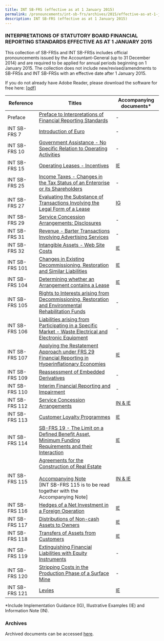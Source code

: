 ```yaml
---
title: INT SB-FRS (effective as at 1 January 2015)
permalink: /pronouncements/int-sb-frs/archives/2015/effective-as-at-1-january-2015/
description: INT SB-FRS (effective as at 1 January 2015)
---
```

### INTERPRETATIONS OF STATUTORY BOARD FINANCIAL REPORTING STANDARDS EFFECTIVE AS AT 1 JANUARY 2015

  

This collection of SB-FRSs and INT SB-FRSs includes official pronouncements issued by the Accountant-General (up to 31 December 2014) and are required to be applied for annual periods beginning on 1 January 2015. The collection does not include new/revised/amendments to SB-FRSs and INT SB-FRSs with an effective date after 1 January 2015.

If you do not already have Adobe Reader, please download the software for free here: [\[pdf\]](http://www.adobe.com/products/acrobat/readstep2.html) 

| Reference | Titles | Accompanying documents\* |
| --- | --- | --- |
| Preface | [Preface to Interpretations of Financial Reporting Standards](/files/Docs/Default%20Source/Int%20Sb%20Frs/Effective%20As%20At%201%20January%202015/int_sb-frs_preface.pdf) | \- |
| INT SB-FRS 7 | [Introduction of Euro](/files/Docs/Default%20Source/Int%20Sb%20Frs/Effective%20As%20At%201%20January%202015/int_sb-frs_7_(2015).pdf) | \- |
| INT SB-FRS 10 | [Government Assistance - No Specific Relation to Operating Activities](/files/Docs/Default%20Source/Int%20Sb%20Frs/Effective%20As%20At%201%20January%202015/int_sb-frs_10_(2015).pdf) | \- |
| INT SB-FRS 15 | [Operating Leases - Incentives](/files/Docs/Default%20Source/Int%20Sb%20Frs/Effective%20As%20At%201%20January%202015/int_sb-frs_15_(2015).pdf) | [IE](/files/Docs/Default%20Source/Int%20Sb%20Frs/Effective%20As%20At%201%20January%202015/int_sb-frs_15_ie_(2015).pdf) |
| INT SB-FRS 25 | [Income Taxes - Changes in the Tax Status of an Enterprise or its Shareholders](/files/Docs/Default%20Source/Int%20Sb%20Frs/Effective%20As%20At%201%20January%202015/int_sb-frs_25_(2015).pdf) | \- |
| INT SB-FRS 27 | [Evaluating the Substance of Transactions Involving the Legal Form of a Lease](/files/Docs/Default%20Source/Int%20Sb%20Frs/Effective%20As%20At%201%20January%202015/int_sb-frs_27_(2015).pdf) | [IG](/files/Docs/Default%20Source/Int%20Sb%20Frs/Effective%20As%20At%201%20January%202015/int_sb-frs_27_ig_(2015).pdf) | 
| INT SB-FRS 29 | [Service Concession Arrangements: Disclosures](/files/Docs/Default%20Source/Int%20Sb%20Frs/Effective%20As%20At%201%20January%202015/int_sb-frs_29_(2015).pdf) | \- |
| INT SB-FRS 31 | [Revenue - Barter Transactions Involving Advertising Services](/files/Docs/Default%20Source/Int%20Sb%20Frs/Effective%20As%20At%201%20January%202015/int_sb-frs_31_(2015).pdf) | \- |
| INT SB-FRS 32 | [Intangible Assets - Web Site Costs](/files/Docs/Default%20Source/Int%20Sb%20Frs/Effective%20As%20At%201%20January%202015/int_sb-frs_32_(2015).pdf) | [IE](/files/Docs/Default%20Source/Int%20Sb%20Frs/Effective%20As%20At%201%20January%202015/int_sb-frs_32_ie_(2015).pdf) |
| INT SB-FRS 101 | [Changes in Existing Decommissioning, Restoration and Similar Liabilities](/files/Docs/Default%20Source/Int%20Sb%20Frs/Effective%20As%20At%201%20January%202015/int_sb-frs_101_(2015).pdf) | [IE](/files/Docs/Default%20Source/Int%20Sb%20Frs/Effective%20As%20At%201%20January%202015/int_sb-frs_101_ie_(2015).pdf) |
| INT SB-FRS 104 | [Determining whether an Arrangement contains a Lease](/files/Docs/Default%20Source/Int%20Sb%20Frs/Effective%20As%20At%201%20January%202015/int_sb-frs_104_(2015).pdf) | [IE](/files/Docs/Default%20Source/Int%20Sb%20Frs/Effective%20As%20At%201%20January%202015/int_sb-frs_104_ie_(2015).pdf) |
| INT SB-FRS 105 | [Rights to Interests arising from Decommissioning, Restoration and Environmental Rehabilitation Funds](/files/Docs/Default%20Source/Int%20Sb%20Frs/Effective%20As%20At%201%20January%202015/int_sb-frs_105_(2015).pdf) | \- |
| INT SB-FRS 106 | [Liabilities arising from Participating in a Specific Market - Waste Electrical and Electronic Equipment](/files/Docs/Default%20Source/Int%20Sb%20Frs/Effective%20As%20At%201%20January%202015/int_sb-frs_106_(2015).pdf) | \- |
| INT SB-FRS 107 | [Applying the Restatement Approach under FRS 29 Financial Reporting in Hyperinflationary Economies](/files/Docs/Default%20Source/Int%20Sb%20Frs/Effective%20As%20At%201%20January%202015/int_sb-frs_107_(2015).pdf) | [IE](/files/Docs/Default%20Source/Int%20Sb%20Frs/Effective%20As%20At%201%20January%202015/int_sb-frs_107_ie_(2015).pdf) | 
| INT SB-FRS 109 | [Reassessment of Embedded Derivatives](/files/Docs/Default%20Source/Int%20Sb%20Frs/Effective%20As%20At%201%20January%202015/int_sb-frs_109_(2015).pdf) | \- |
| INT SB-FRS 110 | [Interim Financial Reporting and Impairment](/files/Docs/Default%20Source/Int%20Sb%20Frs/Effective%20As%20At%201%20January%202015/int_sb-frs_110_(2015).pdf) | \- |
| INT SB-FRS 112 | [Service Concession Arrangements](/files/Docs/Default%20Source/Int%20Sb%20Frs/Effective%20As%20At%201%20January%202015/int_sb-frs_112_(2015).pdf) | [IN & IE](/files/Docs/Default%20Source/Int%20Sb%20Frs/Effective%20As%20At%201%20January%202015/int_sb-frs_112_inie_(2015).pdf) | 
| INT SB-FRS 113 | [Customer Loyalty Programmes](/files/Docs/Default%20Source/Int%20Sb%20Frs/Effective%20As%20At%201%20January%202015/int_sb-frs_113_(2015).pdf) | [IE](/files/Docs/Default%20Source/Int%20Sb%20Frs/Effective%20As%20At%201%20January%202015/int_sb-frs_113_ie_(2015).pdf) |
| INT SB-FRS 114 | [SB-FRS 19 - The Limit on a Defined Benefit Asset, Minimum Funding Requirements and their Interaction](/files/Docs/Default%20Source/Int%20Sb%20Frs/Effective%20As%20At%201%20January%202015/int_sb-frs_114_(2015).pdf) | [IE](/files/Docs/Default%20Source/Int%20Sb%20Frs/Effective%20As%20At%201%20January%202015/int_sb-frs_114_ie_(2015).pdf) |
| INT SB-FRS 115 | [Agreements for the Construction of Real Estate](/files/Docs/Default%20Source/Int%20Sb%20Frs/Effective%20As%20At%201%20January%202015/int_sb-frs_115_(2015).pdf)<br><br> [Accompanying Note](/files/Docs/Default%20Source/Int%20Sb%20Frs/Effective%20As%20At%201%20January%202015/int_sb-frs_115_an_(2015).pdf)<br> \[INT SB-FRS 115 is to be read together with the Accompanying Note\] | [IN & IE](/files/Docs/Default%20Source/Int%20Sb%20Frs/Effective%20As%20At%201%20January%202015/int_sb-frs_115_in_ie_(2015).pdf) |
| INT SB-FRS 116 | [Hedges of a Net Investment in a Foreign Operation](/files/Docs/Default%20Source/Int%20Sb%20Frs/Effective%20As%20At%201%20January%202015/int_sb-frs_116_(2015).pdf) | [IE](/files/Docs/Default%20Source/Int%20Sb%20Frs/Effective%20As%20At%201%20January%202015/int_sb-frs_116_ie_(2015).pdf) |
| INT SB-FRS 117 | [Distributions of Non-cash Assets to Owners](/files/Docs/Default%20Source/Int%20Sb%20Frs/Effective%20As%20At%201%20January%202015/int_sb-frs_117_(2015).pdf) | [IE](/files/Docs/Default%20Source/Int%20Sb%20Frs/Effective%20As%20At%201%20January%202015/int_sb-frs_117_ie_(2015).pdf) |
| INT SB-FRS 118 | [Transfers of Assets from Customers](/files/Docs/Default%20Source/Int%20Sb%20Frs/Effective%20As%20At%201%20January%202015/int_sb-frs_118_(2015).pdf) | [IE](/files/Docs/Default%20Source/Int%20Sb%20Frs/Effective%20As%20At%201%20January%202015/int_sb-frs_118_ie_(2015).pdf) |
| INT SB-FRS 119 | [Extinguishing Financial Liabilities with Equity Instruments](/files/Docs/Default%20Source/Int%20Sb%20Frs/Effective%20As%20At%201%20January%202015/int_sb-frs_119_(2015).pdf) | \- |
| INT SB-FRS 120 | [Stripping Costs in the Production Phase of a Surface Mine](/files/Docs/Default%20Source/Int%20Sb%20Frs/Effective%20As%20At%201%20January%202015/int_sb-frs_120_(2015).pdf) | \- |
| INT SB-FRS 121 | [Levies](/files/Docs/Default%20Source/Int%20Sb%20Frs/Effective%20As%20At%201%20January%202015/int_sb-frs_121_(2015).pdf) | [IE](/files/Docs/Default%20Source/Int%20Sb%20Frs/Effective%20As%20At%201%20January%202015/int_sb-frs_121_ie_(2015).pdf) |

  
\*Include Implementation Guidance (IG), Illustrative Examples (IE) and Information Note (IN).

  

### Archives 

  

Archived documents can be accessed [here](/pronouncements/interpretations-of-sb-frs/archives).